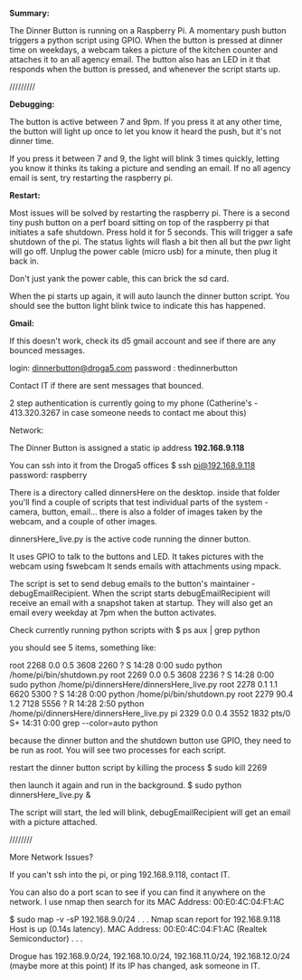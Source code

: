 **Summary:**

The Dinner Button is running on a Raspberry Pi. A momentary push button triggers a python script using GPIO. When the button is pressed at dinner time on weekdays, a webcam takes a picture of the kitchen counter and attaches it to an all agency email. The button also has an LED in it that responds when the button is pressed, and whenever the script starts up.

/////////

**Debugging:**


The button is active between 7 and 9pm. If you press it at any other time, the button will light up once to let you know it heard the push, but it's not dinner time. 

If you press it between 7 and 9, the light will blink 3 times quickly, letting you know it thinks its taking a picture and sending an email. If no all agency email is sent, try restarting the raspberry pi.


**Restart:**

Most issues will be solved by restarting the raspberry pi. There is a second tiny push button on a perf board sitting on top of the raspberry pi that initiates a safe shutdown. Press hold it for 5 seconds. This will trigger a safe shutdown of the pi. The status lights will flash a bit then all but the pwr light will go off. Unplug the power cable (micro usb) for a minute, then plug it back in.

Don't just yank the power cable, this can brick the sd card.

When the pi starts up again, it will auto launch the dinner button script. You should see the button light blink twice to indicate this has happened. 


**Gmail:**

If this doesn't work, check its d5 gmail account and see if there are any bounced messages.

login: dinnerbutton@droga5.com
password : thedinnerbutton

Contact IT if there are sent messages that bounced.

2 step authentication is currently going to my phone (Catherine's - 413.320.3267 in case someone needs to contact me about this)

Network:

The Dinner Button is assigned a static ip address
**192.168.9.118**

You can ssh into it from the Droga5 offices
$ ssh pi@192.168.9.118
password: raspberry

There is a directory called dinnersHere on the desktop. inside that folder you'll find a couple of scripts that test individual parts of the system - camera, button, email... there is also a folder of images taken by the webcam, and a couple of other images.

dinnersHere_live.py is the active code running the dinner button. 

It uses GPIO to talk to the buttons and LED. 
It takes pictures with the webcam using fswebcam
It sends emails with attachments using mpack.

The script is set to send debug emails to the button's maintainer - debugEmailRecipient. When the script starts debugEmailRecipient will receive an email with a snapshot taken at startup. They will also get an email every weekday at 7pm when the button activates.

Check currently running python scripts with
$ ps aux | grep python

you should see 5 items, something like:

root      2268  0.0  0.5   3608  2260 ?        S    14:28   0:00 sudo python /home/pi/bin/shutdown.py
root      2269  0.0  0.5   3608  2236 ?        S    14:28   0:00 sudo python /home/pi/dinnersHere/dinnersHere_live.py
root      2278  0.1  1.1   6620  5300 ?        S    14:28   0:00 python /home/pi/bin/shutdown.py
root      2279 90.4  1.2   7128  5556 ?        R    14:28   2:50 python /home/pi/dinnersHere/dinnersHere_live.py
pi        2329  0.0  0.4   3552  1832 pts/0    S+   14:31   0:00 grep --color=auto python

because the dinner button and the shutdown button use GPIO, they need to be run as root. You will see two processes for each script. 

restart the dinner button script by killing the process
$ sudo kill 2269

then launch it again and run in the background.
$ sudo python dinnersHere_live.py &

The script will start, the led will blink, debugEmailRecipient will get an email with a picture attached.

////////

More Network Issues?

If you can't ssh into the pi, or ping 192.168.9.118, contact IT.

You can also do a port scan to see if you can find it anywhere on the network. I use nmap then search for its MAC Address: 00:E0:4C:04:F1:AC

$ sudo map -v -sP 192.168.9.0/24
.
.
.
Nmap scan report for 192.168.9.118
Host is up (0.14s latency).
MAC Address: 00:E0:4C:04:F1:AC (Realtek Semiconductor)
.
.
.

Drogue has 192.168.9.0/24, 192.168.10.0/24, 192.168.11.0/24, 192.168.12.0/24 (maybe more at this point)
If its IP has changed, ask someone in IT.
